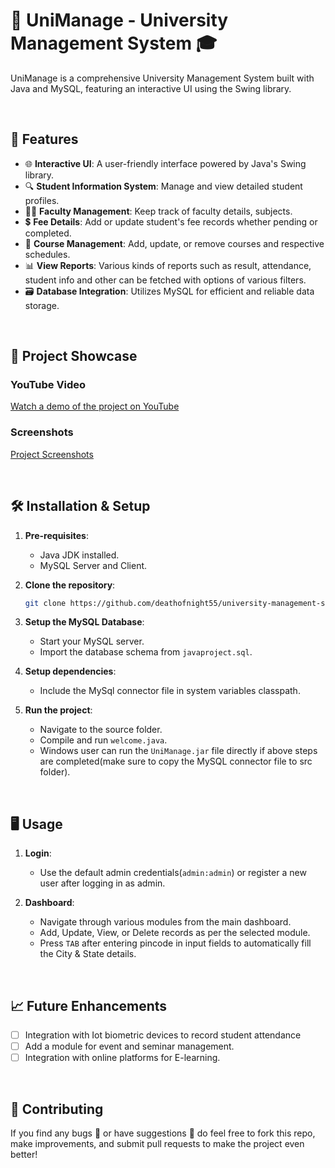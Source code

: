 # 🏫 UniManage - University Management System 🎓

UniManage is a comprehensive University Management System built with Java and MySQL, featuring an interactive UI using the Swing library.

<br>

## 🌟 Features

- 🌐 **Interactive UI**: A user-friendly interface powered by Java's Swing library.
- 🔍 **Student Information System**: Manage and view detailed student profiles.
- 👩‍🏫 **Faculty Management**: Keep track of faculty details, subjects.
- 💲 **Fee Details**: Add or update student's fee records whether pending or completed.
- 📅 **Course Management**: Add, update, or remove courses and respective schedules.
- 📊 **View Reports**: Various kinds of reports such as result, attendance, student info and other can be fetched with options of various filters.
- 🗃️ **Database Integration**: Utilizes MySQL for efficient and reliable data storage.

<br>

## 🎥 Project Showcase

### YouTube Video
[Watch a demo of the project on YouTube](https://youtu.be/84YQL0_4O8o)

### Screenshots

[Project Screenshots](https://imgur.com/a/TIQnGoW)


<br>

## 🛠️ Installation & Setup

1. **Pre-requisites**:
   - Java JDK installed.
   - MySQL Server and Client.
  
2. **Clone the repository**:
     ```bash
     git clone https://github.com/deathofnight55/university-management-system.git
    

3. **Setup the MySQL Database**:
    - Start your MySQL server.
    - Import the database schema from `javaproject.sql`.

3. **Setup dependencies**:
    - Include the MySql connector file in system variables classpath.

5. **Run the project**:
    - Navigate to the source folder.
    - Compile and run `welcome.java`.
    - Windows user can run the `UniManage.jar` file directly if above steps are completed(make sure to copy the MySQL connector file to src folder).
<br>

## 🖥️ Usage

1. **Login**:
    - Use the default admin credentials(`admin:admin`) or register a new user after logging in as admin.

2. **Dashboard**:
    - Navigate through various modules from the main dashboard.
    - Add, Update, View, or Delete records as per the selected module.
    - Press `TAB` after entering pincode in input fields to automatically fill the City & State details.

<br>

## 📈 Future Enhancements

- [ ] Integration with Iot biometric devices to record student attendance
- [ ] Add a module for event and seminar management.
- [ ] Integration with online platforms for E-learning.

<br>

## 🙏 Contributing

If you find any bugs 🐛 or have suggestions 📝 do feel free to fork this repo, make improvements, and submit pull requests to make the project even better!
